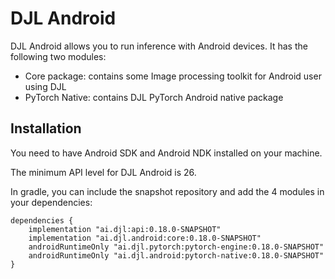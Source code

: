 # DJL Android

DJL Android allows you to run inference with Android devices.
It has the following two modules:

- Core package: contains some Image processing toolkit for Android user using DJL
- PyTorch Native: contains DJL PyTorch Android native package

## Installation
You need to have Android SDK and Android NDK installed on your machine.

The minimum API level for DJL Android is 26.

In gradle, you can include the snapshot repository and add the 4 modules in your dependencies:

```
dependencies {
    implementation "ai.djl:api:0.18.0-SNAPSHOT"
    implementation "ai.djl.android:core:0.18.0-SNAPSHOT"
    androidRuntimeOnly "ai.djl.pytorch:pytorch-engine:0.18.0-SNAPSHOT"
    androidRuntimeOnly "ai.djl.android:pytorch-native:0.18.0-SNAPSHOT"
}
```
